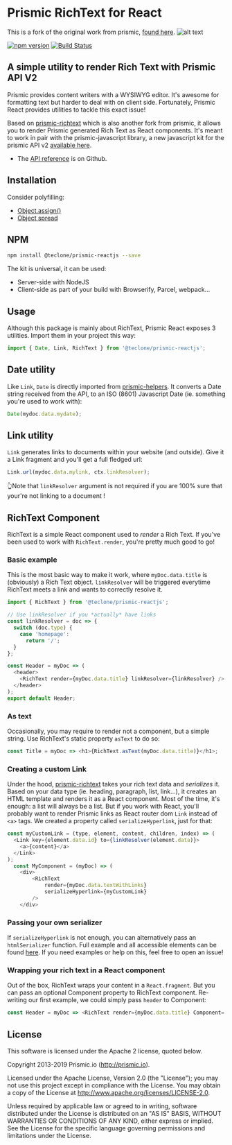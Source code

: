 # Prismic RichText for React

This is a fork of the original work from prismic, [found here](https://github.com/prismicio/prismic-reactjs).
![alt text](https://prismic.io/...1b58998/images/logo-dark.svg)

[![npm version](https://badge.fury.io/js/%40teclone%2Fprismic-reactjs.svg)](http://badge.fury.io/js/%40teclone%2Fprismic-reactjs)
[![Build Status](https://api.travis-ci.org/teclone/prismic-reactjs.png)](https://travis-ci.org/teclone/prismic-reactjs)

## A simple utility to render Rich Text with Prismic API V2

Prismic provides content writers with a WYSIWYG editor. It's awesome for formatting text but harder to deal with on client side. Fortunately, Prismic React provides utilities to tackle this exact issue!

Based on [prismic-richtext](https://github.com/teclone/prismic-richtext) which is also another fork from prismic, it allows you to render Prismic generated Rich Text as React components. It's meant to work in pair with the prismic-javascript library, a new javascript kit for the prismic API v2 [available here](https://github.com/prismicio/prismic-javascript).

- The [API reference](https://prismicio.github.io/prismic-javascript/globals.html) is on Github.

## Installation

Consider polyfilling:

- [Object.assign()](https://developer.mozilla.org/en-US/docs/Web/JavaScript/Reference/Global_Objects/Object/assign)
- [Object spread](https://babeljs.io/docs/en/babel-plugin-proposal-object-rest-spread)

## NPM

```sh
npm install @teclone/prismic-reactjs --save
```

The kit is universal, it can be used:

- Server-side with NodeJS
- Client-side as part of your build with Browserify, Parcel, webpack...

## Usage

Although this package is mainly about RichText, Prismic React exposes 3 utilities.
Import them in your project this way:

```javascript
import { Date, Link, RichText } from '@teclone/prismic-reactjs';
```

## Date utility

Like `Link`, `Date` is directly imported from [prismic-helpers](https://github.com/prismicio/prismic-helpers). It converts a Date string received from the API, to an ISO (8601) Javascript Date (ie. something you're used to work with):

```javascript
Date(mydoc.data.mydate);
```

## Link utility

`Link` generates links to documents within your website (and outside).
Give it a Link fragment and you'll get a full fledged url:

```javascript
Link.url(mydoc.data.mylink, ctx.linkResolver);
```

👆Note that `linkResolver` argument is not required if you are 100% sure that your're not linking to a document !

## RichText Component

RichText is a simple React component used to _render_ a Rich Text.
If you've been used to work with `RichText.render`, you're pretty much good to go!

### Basic example

This is the most basic way to make it work, where `myDoc.data.title` is (obviously) a Rich Text object.
`linkResolver` will be triggered everytime RichText meets a link and wants to correctly resolve it.

```javascript
import { RichText } from '@teclone/prismic-reactjs';

// Use linkResolver if you *actually* have links
const linkResolver = doc => {
  switch (doc.type) {
    case 'homepage':
      return '/';
  }
};

const Header = myDoc => (
  <header>
    <RichText render={myDoc.data.title} linkResolver={linkResolver} />
  </header>
);
export default Header;
```

### As text

Occasionally, you may require to render not a component, but a simple string.
Use RichText's static property `asText` to do so:

```javascript
const Title = myDoc => <h1>{RichText.asText(myDoc.data.title)}</h1>;
```

### Creating a custom Link

Under the hood, [prismic-richtext](https://github.com/teclone/prismic-richtext) takes your rich text data and _serializes_ it. Based on your data type (ie. heading, paragraph, list, link...), it creates an HTML template and renders it as a React component. Most of the time, it's enough: a list will always be a list. But if you work with React, you'll probably want to render Prismic links as React router dom `Link` instead of `<a>` tags. We created a property called `serializeHyperlink`, just for that:

```javascript
const myCustomLink = (type, element, content, children, index) => (
  <Link key={element.data.id} to={linkResolver(element.data)}>
    <a>{content}</a>
  </Link>
);
  const MyComponent = (myDoc) => (
    <div>
        <RichText
            render={myDoc.data.textWithLinks}
            serializeHyperlink={myCustomLink}
        />
    </div>
```

### Passing your own serializer

If `serializeHyperlink` is not enough, you can alternatively pass an `htmlSerializer` function.
Full example and all accessible elements can be found [here](https://prismic.io/docs/javascript/beyond-the-api/html-serializer). If you need examples or help on this, feel free to open an issue!

### Wrapping your rich text in a React component

Out of the box, RichText wraps your content in a `React.fragment`. But you can pass an optional Component property to RichText component. Re-writing our first example, we could simply pass `header` to Component:

```javascript
const Header = myDoc => <RichText render={myDoc.data.title} Component='header' />;
```

## License

This software is licensed under the Apache 2 license, quoted below.

Copyright 2013-2019 Prismic.io (http://prismic.io).

Licensed under the Apache License, Version 2.0 (the "License"); you may not use this project except in compliance with the License. You may obtain a copy of the License at http://www.apache.org/licenses/LICENSE-2.0.

Unless required by applicable law or agreed to in writing, software distributed under the License is distributed on an "AS IS" BASIS, WITHOUT WARRANTIES OR CONDITIONS OF ANY KIND, either express or implied. See the License for the specific language governing permissions and limitations under the License.
